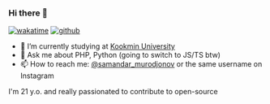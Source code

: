 ### Hi there 👋

[![wakatime](https://wakatime.com/badge/user/2db4ff5c-5ced-489e-bec3-8a1b9b8df36c.svg)](https://wakatime.com/@2db4ff5c-5ced-489e-bec3-8a1b9b8df36c)
[![github](https://img.shields.io/github/followers/samixgroup?logo=github&style=plastic)](https://github.com/samixgroup?tab=followers)

- 🔭 I’m currently studying at [Kookmin University](https://kookmin.ac.kr)
- 💬 Ask me about PHP, Python (going to switch to JS/TS btw)
- 📫 How to reach me: [@samandar_murodjonov](https://t.me/samandar_murodjonov) or the same username on Instagram

I'm 21 y.o. and really passionated to contribute to open-source
